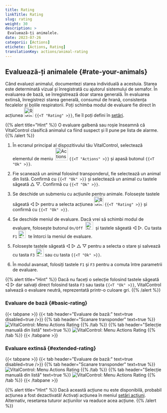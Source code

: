 ```yaml
---
title: Rating
linkTitle: Rating
slug: rating
weight: 30
description: >
 Evaluează-ți animalele.
date: 2023-07-26
categorii: [Actions]
etichete: [Actions, Rating]
translationKey: actions/animal-rating
---
```


## Evaluează-ți animalele {#rate-your-animals}

Când evaluezi animalul, documentezi starea individuală a acestuia. Starea este determinată vizual și înregistrată cu ajutorul sistemului de semafor. În evaluarea de bază, se înregistrează doar starea generală. În evaluarea extinsă, înregistrezi starea generală, consumul de hrană, consistența fecalelor și bolile respiratorii. Poți schimba modul de evaluare fie direct în acțiunea <img src="/icons/actions/rating.svg" width="30" align="bottom" alt="Rating" /> `{{<T "Rating" >}}`, fie îl poți defini în [setări](../../settings/data-acquisition/#mode-of-animal-rating).

{{% alert title="Hint" %}}
O evaluare galbenă sau roșie înseamnă că VitalControl clasifică animalul ca fiind suspect și îl pune pe lista de alarme.
{{% /alert %}}

1. În ecranul principal al dispozitivului tău VitalControl, selectează elementul de meniu &nbsp;<img src="/icons/actions.svg" width="40" align="bottom" alt="Actions" /> `{{<T "Actions" >}}` și apasă butonul `{{<T "Ok" >}}`.

2. Fie scanează un animal folosind transponderul, fie selectează un animal din listă. Confirmă cu `{{<T "Ok" >}}` și selectează un animal cu tastele săgeată △ ▽. Confirmă cu `{{<T "Ok" >}}`.

3. Se deschide un submeniu cu acțiunile pentru animale. Folosește tastele săgeată ◁ ▷ pentru a selecta acțiunea <img src="/icons/actions/rating.svg" width="30" align="bottom" alt="Rating" /> `{{<T "Rating" >}}` și confirmă cu `{{<T "Ok" >}}`.

4. Se deschide meniul de evaluare. Dacă vrei să schimbi modul de evaluare, folosește butonul `On/Off` &nbsp;<img src="/icons/gear.svg" width="25" align="bottom" alt="Chain-of-actions" />&nbsp; și tastele săgeată ◁ ▷. Cu tasta `F1` <img src="/icons/footer/exit.svg" width="24" align="bottom" alt="Back" />&nbsp; te întorci la meniul de evaluare.

5. Folosește tastele săgeată ◁ ▷ △ ▽ pentru a selecta o stare și salvează cu tasta `F3` <img src="/icons/footer/save.svg" width="25" align="bottom" alt="Save" /> sau cu tasta `{{<T "Ok" >}}`.

6. În modul avansat, folosiți tastele `F1` și `F3` pentru a comuta între parametrii de evaluare.

{{% alert title="Hint" %}}
Dacă nu faceți o selecție folosind tastele săgeată ◁ ▷ dar salvați direct folosind tasta `F3` sau tasta `{{<T "Ok" >}}`, VitalControl salvează o evaluare neutră, reprezentată printr-o culoare gri.
{{% /alert %}}

### Evaluare de bază {#basic-rating}

{{< tabpane >}}
{{< tab header="Evaluare de bază:" text=true disabled=true />}}
{{% tab header="Scanare transponder" text=true %}}
![VitalControl: Menu Actions Rating](../images/basicrating-scan.png "Evaluare de bază")
{{% /tab %}}
{{% tab header="Selecție manuală din listă" text=true %}}
![VitalControl: Menu Actions Rating](../images/basicrating.png "Evaluare de bază")
{{% /tab %}}
{{< /tabpane >}}

### Evaluare extinsă {#extended-rating}

{{< tabpane >}}
{{< tab header="Evaluare de bază:" text=true disabled=true />}}
{{% tab header="Scanare transponder" text=true %}}
![VitalControl: Menu Actions Rating](../images/extendedrating-scan.png "Evaluare extinsă")
{{% /tab %}}
{{% tab header="Selecție manuală din listă" text=true %}}
![VitalControl: Menu Actions Rating](../images/extendedrating.png "Evaluare extinsă")
{{% /tab %}}
{{< /tabpane >}}

{{% alert title="Hint" %}}
Dacă această acțiune nu este disponibilă, probabil acțiunea a fost dezactivată! Activați acțiunea în meniul [setări acțiuni](../setting/). Alternativ, resetarea tuturor acțiunilor va readuce acea acțiune.
{{% /alert %}}
